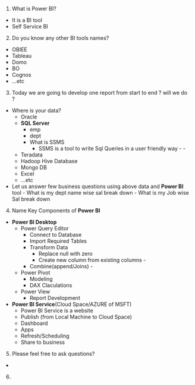 1. What is Power BI?
  - It is a BI tool
  - Self Service BI
2.  Do you know any other BI tools names?
  - OBIEE
  - Tableau
  - Domo
  - BO
  - Cognos
  - ...etc
3. Today we are going to develop one report from start to end ? will we do ?
  - Where is your data?
    - Oracle
    - **SQL Server**
      - emp
      - dept  
      - What is SSMS
        - SSMS is a tool to write Sql Queries in a user friendly way      -   - 
    - Teradata
    - Hadoop Hive Database
    - Mongo DB
    - Excel
    - ...etc
  -  Let us answer few business questions using above data and **Power BI** tool
    - What is my dept name wise sal break down
    - What is my Job wise Sal break down  
4.  Name Key Components of **Power BI**
  - **Power BI Desktop**
    - Power Query Editor 
      - Connect to Database
      - Import Required Tables
      - Transform Data
        - Replace null with zero
        - Create new column from existing columns      - 
      - Combine(append/Joins)    - 
    - Power Pivot
      - Modeling
      - DAX Claculations 
    - Power View
      - Report Development
  - **Power BI Service**(Cloud Space/AZURE of MSFT)
    - Power BI Service is a website
    - Publish (from Local Machine to Cloud Space)
    - Dashboard
    - Apps
    - Refresh/Scheduling
    - Share to business
5. Please feel free to ask questions?
  - 
6.  
